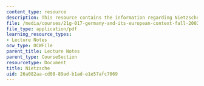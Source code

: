 ```yaml
---
content_type: resource
description: This resource contains the information regarding Nietzsche.
file: /media/courses/21g-017-germany-and-its-european-context-fall-2002/26a082aacd0889adb1ade1e57afc7069_MIT21G_017F02_lec_5.pdf
file_type: application/pdf
learning_resource_types:
- Lecture Notes
ocw_type: OCWFile
parent_title: Lecture Notes
parent_type: CourseSection
resourcetype: Document
title: Nietzsche
uid: 26a082aa-cd08-89ad-b1ad-e1e57afc7069
---
```

